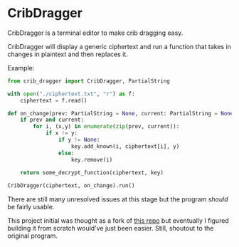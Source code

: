 # CribDragger

CribDragger is a terminal editor to make crib dragging easy. 

CribDragger will display a generic ciphertext and run a function that takes in changes in plaintext and then replaces it.

Example:
```python
from crib_dragger import CribDragger, PartialString

with open("./ciphertext.txt", "r") as f:
	ciphertext = f.read()

def on_change(prev: PartialString = None, current: PartialString = None):
	if prev and current:
		for i, (x,y) in enumerate(zip(prev, current)):
			if x != y:
				if y != None:
					key.add_known(i, ciphertext[i], y)
				else:
					key.remove(i)
			
	return some_decrypt_function(ciphertext, key)

CribDragger(ciphertext, on_change).run()

```

There are still many unresolved issues at this stage but the program _should_ be fairly usable.


This project initial was thought as a fork of [this repo](https://github.com/CameronLonsdale/MTP) but eventually I figured building it from scratch would've just been easier. Still, shoutout to the original program.